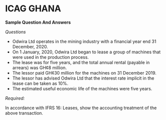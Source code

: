 # ICAG GHANA
**Sample Question And Answers**

*Questions*
* Odwira Ltd operates in the mining industry with a financial year end 31 December, 2020.
* On 1 January, 2020, Odwira Ltd began to lease a group of machines that were used in the production process.
* The lease was for five years, and the total annual rental (payable in arrears) was GH¢8 million.
* The lessor paid GH¢30 million for the machines on 31 December 2019.
* The lessor has advised Odwira Ltd that the interest rate implicit in the lease can be taken as 10%.
* The estimated useful economic life of the machines were five years.

*Required:*

In accordance with IFRS 16: Leases, show the accounting treatment of the above transaction.
